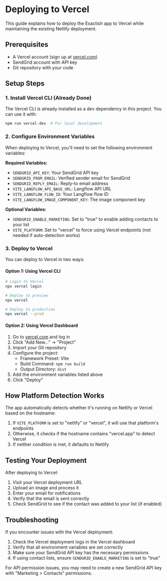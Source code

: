 # Deploying to Vercel

This guide explains how to deploy the Exactish app to Vercel while maintaining the existing Netlify deployment.

## Prerequisites

- A Vercel account (sign up at [vercel.com](https://vercel.com))
- SendGrid account with API key
- Git repository with your code

## Setup Steps

### 1. Install Vercel CLI (Already Done)

The Vercel CLI is already installed as a dev dependency in this project. You can use it with:

```bash
npm run vercel-dev  # For local development
```

### 2. Configure Environment Variables

When deploying to Vercel, you'll need to set the following environment variables:

**Required Variables:**
- `SENDGRID_API_KEY`: Your SendGrid API key
- `SENDGRID_FROM_EMAIL`: Verified sender email for SendGrid
- `SENDGRID_REPLY_EMAIL`: Reply-to email address
- `VITE_LANGFLOW_API_BASE_URL`: Langflow API URL
- `VITE_LANGFLOW_FLOW_ID`: Your Langflow flow ID
- `VITE_LANGFLOW_IMAGE_COMPONENT_KEY`: The image component key

**Optional Variables:**
- `SENDGRID_ENABLE_MARKETING`: Set to "true" to enable adding contacts to your list
- `VITE_PLATFORM`: Set to "vercel" to force using Vercel endpoints (not needed if auto-detection works)

### 3. Deploy to Vercel

You can deploy to Vercel in two ways:

#### Option 1: Using Vercel CLI

```bash
# Login to Vercel
npx vercel login

# Deploy to preview
npx vercel

# Deploy to production
npx vercel --prod
```

#### Option 2: Using Vercel Dashboard

1. Go to [vercel.com](https://vercel.com) and log in
2. Click "Add New..." → "Project"
3. Import your Git repository
4. Configure the project:
   - Framework Preset: Vite
   - Build Command: `npm run build`
   - Output Directory: `dist`
5. Add the environment variables listed above
6. Click "Deploy"

## How Platform Detection Works

The app automatically detects whether it's running on Netlify or Vercel based on the hostname:

1. If `VITE_PLATFORM` is set to "netlify" or "vercel", it will use that platform's endpoints
2. Otherwise, it checks if the hostname contains "vercel.app" to detect Vercel
3. If neither condition is met, it defaults to Netlify

## Testing Your Deployment

After deploying to Vercel:

1. Visit your Vercel deployment URL
2. Upload an image and process it
3. Enter your email for notifications
4. Verify that the email is sent correctly
5. Check SendGrid to see if the contact was added to your list (if enabled)

## Troubleshooting

If you encounter issues with the Vercel deployment:

1. Check the Vercel deployment logs in the Vercel dashboard
2. Verify that all environment variables are set correctly
3. Make sure your SendGrid API key has the necessary permissions
4. If using contact lists, ensure `SENDGRID_ENABLE_MARKETING` is set to "true"

For API permission issues, you may need to create a new SendGrid API key with "Marketing > Contacts" permissions.
